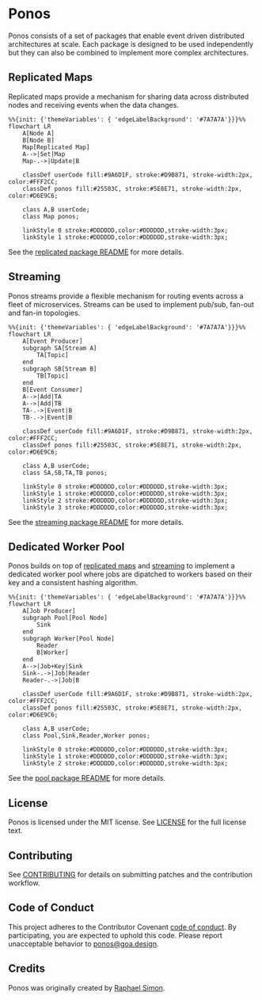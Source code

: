 # Ponos

Ponos consists of a set of packages that enable event driven distributed
architectures at scale. Each package is designed to be used independently but
they can also be combined to implement more complex architectures.

## Replicated Maps

Replicated maps provide a mechanism for sharing data across distributed nodes
and receiving events when the data changes.

```mermaid
%%{init: {'themeVariables': { 'edgeLabelBackground': '#7A7A7A'}}}%%
flowchart LR
    A[Node A]
    B[Node B]
    Map[Replicated Map]
    A-->|Set|Map
    Map-.->|Update|B

    classDef userCode fill:#9A6D1F, stroke:#D9B871, stroke-width:2px, color:#FFF2CC;
    classDef ponos fill:#25503C, stroke:#5E8E71, stroke-width:2px, color:#D6E9C6;

    class A,B userCode;
    class Map ponos;

    linkStyle 0 stroke:#DDDDDD,color:#DDDDDD,stroke-width:3px;
    linkStyle 1 stroke:#DDDDDD,color:#DDDDDD,stroke-width:3px;
```

See the [replicated package README](replicated/README.md) for more details.

## Streaming

Ponos streams provide a flexible mechanism for routing events across a fleet of
microservices. Streams can be used to implement pub/sub, fan-out and fan-in
topologies.

```mermaid
%%{init: {'themeVariables': { 'edgeLabelBackground': '#7A7A7A'}}}%%
flowchart LR
    A[Event Producer]
    subgraph SA[Stream A]
        TA[Topic]
    end
    subgraph SB[Stream B]
        TB[Topic]
    end
    B[Event Consumer]
    A-->|Add|TA
    A-->|Add|TB
    TA-.->|Event|B
    TB-.->|Event|B

    classDef userCode fill:#9A6D1F, stroke:#D9B871, stroke-width:2px, color:#FFF2CC;
    classDef ponos fill:#25503C, stroke:#5E8E71, stroke-width:2px, color:#D6E9C6;

    class A,B userCode;
    class SA,SB,TA,TB ponos;

    linkStyle 0 stroke:#DDDDDD,color:#DDDDDD,stroke-width:3px;
    linkStyle 1 stroke:#DDDDDD,color:#DDDDDD,stroke-width:3px;
    linkStyle 2 stroke:#DDDDDD,color:#DDDDDD,stroke-width:3px;
    linkStyle 3 stroke:#DDDDDD,color:#DDDDDD,stroke-width:3px;
```

See the [streaming package README](streaming/README.md) for more details.

## Dedicated Worker Pool

Ponos builds on top of [replicated maps](rmap/README.md) and
[streaming](streaming/README.md) to implement a dedicated worker pool where jobs
are dipatched to workers based on their key and a consistent hashing algorithm.

```mermaid
%%{init: {'themeVariables': { 'edgeLabelBackground': '#7A7A7A'}}}%%
flowchart LR
    A[Job Producer]
    subgraph Pool[Pool Node]
        Sink
    end
    subgraph Worker[Pool Node]
        Reader
        B[Worker]
    end
    A-->|Job+Key|Sink
    Sink-.->|Job|Reader
    Reader-.->|Job|B

    classDef userCode fill:#9A6D1F, stroke:#D9B871, stroke-width:2px, color:#FFF2CC;
    classDef ponos fill:#25503C, stroke:#5E8E71, stroke-width:2px, color:#D6E9C6;

    class A,B userCode;
    class Pool,Sink,Reader,Worker ponos;

    linkStyle 0 stroke:#DDDDDD,color:#DDDDDD,stroke-width:3px;
    linkStyle 1 stroke:#DDDDDD,color:#DDDDDD,stroke-width:3px;
    linkStyle 2 stroke:#DDDDDD,color:#DDDDDD,stroke-width:3px;
```

See the [pool package README](pool/README.md) for more details.

## License

Ponos is licensed under the MIT license. See [LICENSE](LICENSE) for the full
license text.

## Contributing

See [CONTRIBUTING](CONTRIBUTING.md) for details on submitting patches and the
contribution workflow.

## Code of Conduct

This project adheres to the Contributor Covenant [code of conduct](CODE_OF_CONDUCT.md).
By participating, you are expected to uphold this code. Please report unacceptable
behavior to [ponos@goa.design](mailto:ponos@goa.design).

## Credits

Ponos was originally created by [Raphael Simon](@raphael).
